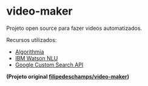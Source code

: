 # video-maker
Projeto open source para fazer videos automatizados.

Recursos utilizados:
* [Algorithmia](https://algorithmia.com/)
* [IBM Watson NLU](https://www.ibm.com/watson/services/natural-language-understanding/)
* [Google Custom Search API](https://developers.google.com/custom-search/)

 
 
 **(Projeto original [filipedeschamps/video-maker](https://github.com/filipedeschamps/video-maker))**
